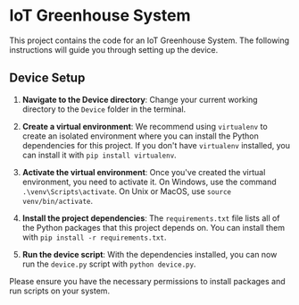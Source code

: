 # IoT Greenhouse System

This project contains the code for an IoT Greenhouse System. The following instructions will guide you through setting up the device.

## Device Setup

1. **Navigate to the Device directory**: Change your current working directory to the `Device` folder in the terminal.

2. **Create a virtual environment**: We recommend using `virtualenv` to create an isolated environment where you can install the Python dependencies for this project. If you don't have `virtualenv` installed, you can install it with `pip install virtualenv`.

3. **Activate the virtual environment**: Once you've created the virtual environment, you need to activate it. On Windows, use the command `.\venv\Scripts\activate`. On Unix or MacOS, use `source venv/bin/activate`.

4. **Install the project dependencies**: The `requirements.txt` file lists all of the Python packages that this project depends on. You can install them with `pip install -r requirements.txt`.

5. **Run the device script**: With the dependencies installed, you can now run the `device.py` script with `python device.py`.

Please ensure you have the necessary permissions to install packages and run scripts on your system.